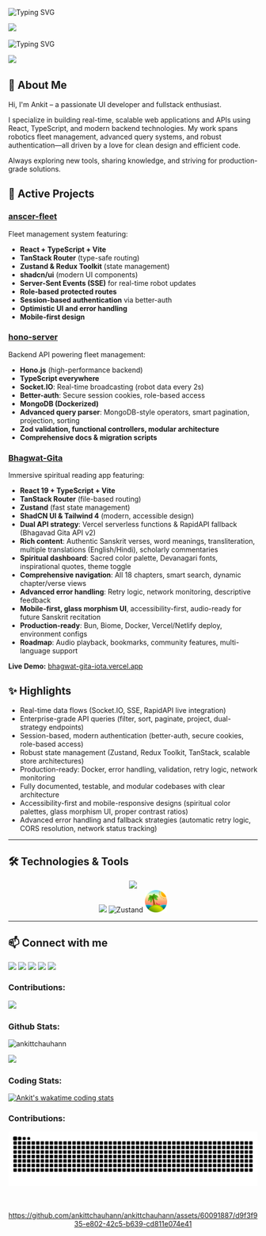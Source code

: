 ![Typing SVG](https://readme-typing-svg.demolab.com?font=JetBrains+Mono&weight=500&size=30&pause=1000&color=FF4500&width=435&lines=Welcome+👋)

<img src="https://media4.giphy.com/media/v1.Y2lkPTc5MGI3NjExc2pyOXg4eTB3cWExNmI2ejl2bGo2MzN0MndzNmpqcGFmMDZ0azRlcSZlcD12MV9pbnRlcm5hbF9naWZfYnlfaWQmY3Q9Zw/xT9IgG50Fb7Mi0prBC/giphy.gif"/>

![Typing SVG](https://readme-typing-svg.demolab.com?font=JetBrains+Mono&weight=500&size=30&pause=1000&color=FF4500&width=435&lines=Ankit+Singh+Chouhan)

<img height="25px" src="https://wakatime.com/badge/user/889ccece-93f9-469f-9a0a-ed20ea754477.svg"></img>

## 👋 About Me

Hi, I'm Ankit – a passionate UI developer and fullstack enthusiast.

I specialize in building real-time, scalable web applications and APIs using React, TypeScript, and modern backend technologies. My work spans robotics fleet management, advanced query systems, and robust authentication—all driven by a love for clean design and efficient code.

Always exploring new tools, sharing knowledge, and striving for production-grade solutions.

## 🚀 Active Projects

### [anscer-fleet](https://github.com/ankittchauhann/anscer-fleet)
Fleet management system featuring:
- **React + TypeScript + Vite**
- **TanStack Router** (type-safe routing)
- **Zustand & Redux Toolkit** (state management)
- **shadcn/ui** (modern UI components)
- **Server-Sent Events (SSE)** for real-time robot updates
- **Role-based protected routes**
- **Session-based authentication** via better-auth
- **Optimistic UI and error handling**
- **Mobile-first design**

### [hono-server](https://github.com/ankittchauhann/hono-server)
Backend API powering fleet management:
- **Hono.js** (high-performance backend)
- **TypeScript everywhere**
- **Socket.IO**: Real-time broadcasting (robot data every 2s)
- **Better-auth**: Secure session cookies, role-based access
- **MongoDB (Dockerized)**
- **Advanced query parser**: MongoDB-style operators, smart pagination, projection, sorting
- **Zod validation, functional controllers, modular architecture**
- **Comprehensive docs & migration scripts**

### [Bhagwat-Gita](https://github.com/ankittchauhann/Bhagwat-Gita)
Immersive spiritual reading app featuring:
- **React 19 + TypeScript + Vite**
- **TanStack Router** (file-based routing)
- **Zustand** (fast state management)
- **ShadCN UI & Tailwind 4** (modern, accessible design)
- **Dual API strategy**: Vercel serverless functions & RapidAPI fallback (Bhagavad Gita API v2)
- **Rich content**: Authentic Sanskrit verses, word meanings, transliteration, multiple translations (English/Hindi), scholarly commentaries
- **Spiritual dashboard**: Sacred color palette, Devanagari fonts, inspirational quotes, theme toggle
- **Comprehensive navigation**: All 18 chapters, smart search, dynamic chapter/verse views
- **Advanced error handling**: Retry logic, network monitoring, descriptive feedback
- **Mobile-first, glass morphism UI**, accessibility-first, audio-ready for future Sanskrit recitation
- **Production-ready**: Bun, Biome, Docker, Vercel/Netlify deploy, environment configs
- **Roadmap**: Audio playback, bookmarks, community features, multi-language support

**Live Demo:** [bhagwat-gita-iota.vercel.app](https://bhagwat-gita-iota.vercel.app)  

## ✨ Highlights

- Real-time data flows (Socket.IO, SSE, RapidAPI live integration)
- Enterprise-grade API queries (filter, sort, paginate, project, dual-strategy endpoints)
- Session-based, modern authentication (better-auth, secure cookies, role-based access)
- Robust state management (Zustand, Redux Toolkit, TanStack, scalable store architectures)
- Production-ready: Docker, error handling, validation, retry logic, network monitoring
- Fully documented, testable, and modular codebases with clear architecture
- Accessibility-first and mobile-responsive designs (spiritual color palettes, glass morphism UI, proper contrast ratios)
- Advanced error handling and fallback strategies (automatic retry logic, CORS resolution, network status tracking)



---

## 🛠️ Technologies & Tools

<div align="center">
    <img src="https://skillicons.dev/icons?i=react,typescript,vite,mongodb,docker,redux,express,nodejs,figma,tailwind,github,git,socketio" />
    <br>
    <img src="https://skillicons.dev/icons?i=mui,bootstrap,html,css,vscode,npm" />
    <img height="45" src="https://user-images.githubusercontent.com/958486/218346783-72be5ae3-b953-4dd7-b239-788a882fdad6.svg" alt="Zustand" />
    <img height="45" src="./assets/tanstackLogo.png" alt="TanStack" />
</div>

---

## 📫 Connect with me

<div align="left">
<a href="https://www.linkedin.com/in/ankit-singh-chouhan-382459126/" target="_blank"><img src="https://img.shields.io/badge/LinkedIn-brightgreen?style=social&logo=linkedin" /></a>
<a href="https://www.instagram.com/nam_ankitt/" target="_blank"><img src="https://img.shields.io/badge/Instagram-brightgreen?style=social&logo=instagram" /></a>
<a href="https://github.com/ankittchauhann" target="_blank"><img src="https://img.shields.io/badge/Github-brightgreen?style=social&logo=github" /></a>
<a href="https://twitter.com/Itz_Trooper_" target="_blank"><img src="https://img.shields.io/badge/Twitter-brightgreen?style=social&logo=twitter" /></a>
<a href="https://www.facebook.com/ankitt0007/" target="_blank"><img src="https://img.shields.io/badge/Facebook-brightgreen?style=social&logo=facebook" /></a>
</div>

 

<p align="center">
<h3 align="left">Contributions:</h3> 
<div align="left">
<img height="180" src="https://streak-stats.demolab.com/?user=ankittchauhann&theme=dark" />
</div>
</p>


 <div align="center">
<h3 align="left">Github Stats:</h3>
 </div>
<div>
<p
  <a href="#" target="_blank"><img
			src="https://github-readme-stats-new-umber.vercel.app/api?username=ankittchauhann&show_icons=true&theme=dark&count_private=true&include_all_commits=true&locale=en&rank_icon=github&show=reviews,discussions_started,discussions_answered,prs_merged,prs_merged_percentage"
			alt="ankittchauhann" /></a>
</p>
  <img height="180" src="https://github-readme-stats.vercel.app/api/top-langs/?username=ankittchauhann&theme=dark&layout=compact" />
</div>

<p align="center">
<h3 align="left">Coding Stats:</h3> 
<div align="left">

[![Ankit's wakatime coding stats](https://github-readme-stats.vercel.app/api/wakatime?username=ankittchouhann&theme=dark)](#)</div>
</p>

<h3 align="left">Contributions:</h3>
<picture>
  <source media="(prefers-color-scheme: dark)" srcset="https://raw.githubusercontent.com/ankittchauhann/ankittchauhann/output/github-contribution-grid-snake-dark.svg" />
  <source media="(prefers-color-scheme: light)" srcset="https://raw.githubusercontent.com/ankittchauhann/ankittchauhann/output/github-contribution-grid-snake.svg" />
  <img alt="github-snake" src="https://raw.githubusercontent.com/ankittchauhann/ankittchauhann/output/github-contribution-grid-snake.svg" />
  <br/><br/><br/>
</picture>

<div align="center"> 
    
https://github.com/ankittchauhann/ankittchauhann/assets/60091887/d9f3f935-e802-42c5-b639-cd811e074e41
</div>




<!--  
<div align="left"> <a href="#"><img  src="https://github-profile-trophy.vercel.app/?username=ankittchauhann&theme=gruvbox%22%20alt=%22ankittchauhann%22" alt="ankittchauhann" /></a> </div>

<img src="https://wakatime.com/share/@ankittchouhann/6c09e127-563c-4ccf-8a9b-f6b12099cb11.svg"></img> 
-->


